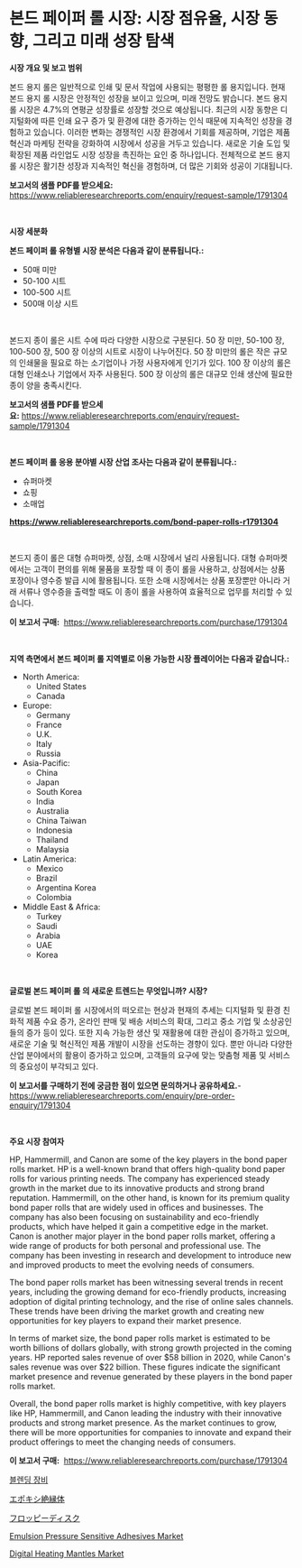 <p><h1>본드 페이퍼 롤 시장: 시장 점유율, 시장 동향, 그리고 미래 성장 탐색</h1></p><p><strong>시장 개요 및 보고 범위</strong></p>
<p><p>본드 용지 롤은 일반적으로 인쇄 및 문서 작업에 사용되는 평평한 롤 용지입니다. 현재 본드 용지 롤 시장은 안정적인 성장을 보이고 있으며, 미래 전망도 밝습니다. 본드 용지 롤 시장은 4.7%의 연평균 성장률로 성장할 것으로 예상됩니다. 최근의 시장 동향은 디지털화에 따른 인쇄 요구 증가 및 환경에 대한 증가하는 인식 때문에 지속적인 성장을 경험하고 있습니다. 이러한 변화는 경쟁적인 시장 환경에서 기회를 제공하며, 기업은 제품 혁신과 마케팅 전략을 강화하여 시장에서 성공을 거두고 있습니다. 새로운 기술 도입 및 확장된 제품 라인업도 시장 성장을 촉진하는 요인 중 하나입니다. 전체적으로 본드 용지 롤 시장은 활기찬 성장과 지속적인 혁신을 경험하며, 더 많은 기회와 성공이 기대됩니다.</p></p>
<p><strong>보고서의 샘플 PDF를 받으세요:</strong> <a href="https://www.reliableresearchreports.com/enquiry/request-sample/1791304">https://www.reliableresearchreports.com/enquiry/request-sample/1791304</a></p>
<p>&nbsp;</p>
<p><strong>시장 세분화</strong></p>
<p><strong>본드 페이퍼 롤 유형별 시장 분석은 다음과 같이 분류됩니다.:</strong></p>
<p><ul><li>50매 미만</li><li>50-100 시트</li><li>100-500 시트</li><li>500매 이상 시트</li></ul></p>
<p>&nbsp;</p>
<p><p>본드지 종이 롤은 시트 수에 따라 다양한 시장으로 구분된다. 50 장 미만, 50-100 장, 100-500 장, 500 장 이상의 시트로 시장이 나누어진다. 50 장 미만의 롤은 작은 규모의 인쇄물을 필요로 하는 소기업이나 가정 사용자에게 인기가 있다. 100 장 이상의 롤은 대형 인쇄소나 기업에서 자주 사용된다. 500 장 이상의 롤은 대규모 인쇄 생산에 필요한 종이 양을 충족시킨다.</p></p>
<p><strong>보고서의 샘플 PDF를 받으세요:</strong>&nbsp;<a href="https://www.reliableresearchreports.com/enquiry/request-sample/1791304">https://www.reliableresearchreports.com/enquiry/request-sample/1791304</a></p>
<p>&nbsp;</p>
<p><strong> 본드 페이퍼 롤 응용 분야별 시장 산업 조사는 다음과 같이 분류됩니다.:</strong></p>
<p><ul><li>슈퍼마켓</li><li>쇼핑</li><li>소매업</li></ul></p>
<p><strong><a href="https://www.reliableresearchreports.com/bond-paper-rolls-r1791304">https://www.reliableresearchreports.com/bond-paper-rolls-r1791304</a></strong></p>
<p>&nbsp;</p>
<p><p>본드지 종이 롤은 대형 슈퍼마켓, 상점, 소매 시장에서 널리 사용됩니다. 대형 슈퍼마켓에서는 고객이 편의를 위해 물품을 포장할 때 이 종이 롤을 사용하고, 상점에서는 상품 포장이나 영수증 발급 시에 활용됩니다. 또한 소매 시장에서는 상품 포장뿐만 아니라 거래 서류나 영수증을 출력할 때도 이 종이 롤을 사용하여 효율적으로 업무를 처리할 수 있습니다.</p></p>
<p><strong>이 보고서 구매:</strong>&nbsp; <a href="https://www.reliableresearchreports.com/purchase/1791304">https://www.reliableresearchreports.com/purchase/1791304</a></p>
<p>&nbsp;</p>
<p><strong>지역 측면에서 본드 페이퍼 롤 지역별로 이용 가능한 시장 플레이어는 다음과 같습니다.:</strong></p>
<p><ul>
    <li>
        North America:
        <ul>
            <li>United States</li>
            <li>Canada</li>
        </ul>
    </li>
    <li>
        Europe:
        <ul>
            <li>Germany</li>
            <li>France</li>
            <li>U.K.</li>
            <li>Italy</li>
            <li>Russia</li>
        </ul>
    </li>
    <li>
        Asia-Pacific:
        <ul>
            <li>China</li>
            <li>Japan</li>
            <li>South Korea</li>
            <li>India</li>
            <li>Australia</li>
            <li>China Taiwan</li>
            <li>Indonesia</li>
            <li>Thailand</li>
            <li>Malaysia</li>
        </ul>
    </li>
    <li>
        Latin America:
        <ul>
            <li>Mexico</li>
            <li>Brazil</li>
            <li>Argentina Korea</li>
            <li>Colombia</li>
        </ul>
    </li>
    <li>
        Middle East & Africa:
        <ul>
            <li>Turkey</li>
            <li>Saudi</li>
            <li>Arabia</li>
            <li>UAE</li>
            <li>Korea</li>
        </ul>
    </li>
    </ul></p>
<p>&nbsp;</p>
<p><strong>글로벌 본드 페이퍼 롤 의 새로운 트렌드는 무엇입니까? 시장?</strong></p>
<p><p>글로벌 본드 페이퍼 롤 시장에서의 떠오르는 현상과 현재의 추세는 디지털화 및 환경 친화적 제품 수요 증가, 온라인 판매 및 배송 서비스의 확대, 그리고 중소 기업 및 소상공인들의 증가 등이 있다. 또한 지속 가능한 생산 및 재활용에 대한 관심이 증가하고 있으며, 새로운 기술 및 혁신적인 제품 개발이 시장을 선도하는 경향이 있다. 뿐만 아니라 다양한 산업 분야에서의 활용이 증가하고 있으며, 고객들의 요구에 맞는 맞춤형 제품 및 서비스의 중요성이 부각되고 있다.</p></p>
<p><strong>이 보고서를 구매하기 전에 궁금한 점이 있으면 문의하거나 공유하세요.</strong>- <a href="https://www.reliableresearchreports.com/enquiry/pre-order-enquiry/1791304">https://www.reliableresearchreports.com/enquiry/pre-order-enquiry/1791304</a></p>
<p>&nbsp;</p>
<p><strong>주요 시장 참여자</strong></p>
<p><p>HP, Hammermill, and Canon are some of the key players in the bond paper rolls market. HP is a well-known brand that offers high-quality bond paper rolls for various printing needs. The company has experienced steady growth in the market due to its innovative products and strong brand reputation. Hammermill, on the other hand, is known for its premium quality bond paper rolls that are widely used in offices and businesses. The company has also been focusing on sustainability and eco-friendly products, which have helped it gain a competitive edge in the market. Canon is another major player in the bond paper rolls market, offering a wide range of products for both personal and professional use. The company has been investing in research and development to introduce new and improved products to meet the evolving needs of consumers.</p><p>The bond paper rolls market has been witnessing several trends in recent years, including the growing demand for eco-friendly products, increasing adoption of digital printing technology, and the rise of online sales channels. These trends have been driving the market growth and creating new opportunities for key players to expand their market presence.</p><p>In terms of market size, the bond paper rolls market is estimated to be worth billions of dollars globally, with strong growth projected in the coming years. HP reported sales revenue of over $58 billion in 2020, while Canon's sales revenue was over $22 billion. These figures indicate the significant market presence and revenue generated by these players in the bond paper rolls market.</p><p>Overall, the bond paper rolls market is highly competitive, with key players like HP, Hammermill, and Canon leading the industry with their innovative products and strong market presence. As the market continues to grow, there will be more opportunities for companies to innovate and expand their product offerings to meet the changing needs of consumers.</p></p>
<p><strong>이 보고서 구매:</strong>&nbsp;&nbsp;<a href="https://www.reliableresearchreports.com/purchase/1791304">https://www.reliableresearchreports.com/purchase/1791304</a></p>
<p><p><a href="https://github.com/Maeennan456456/Market-Research-Report-List-1/blob/main/272611021904.md">블렌딩 장비</a></p><p><a href="https://github.com/joaejkdzgyljvo6/Market-Research-Report-List-1/blob/main/634781424054.md">エポキシ絶縁体</a></p><p><a href="https://medium.com/@kelsitorphy644/%E3%83%95%E3%83%AD%E3%83%83%E3%83%94%E3%83%BC%E3%83%87%E3%82%A3%E3%82%B9%E3%82%AF%E3%81%AE%E5%B8%82%E5%A0%B4-%E3%82%BF%E3%82%A4%E3%83%97-%E3%82%A2%E3%83%97%E3%83%AA%E3%82%B1%E3%83%BC%E3%82%B7%E3%83%A7%E3%83%B3-%E5%9C%B0%E7%90%86%E3%81%AB%E3%82%88%E3%82%8B%E5%8C%85%E6%8B%AC%E7%9A%84%E8%A9%95%E4%BE%A1-f05298cd3a2c">フロッピーディスク</a></p><p><a href="https://issuu.com/reportprime-2/docs/emulsion-pressure-sensitive-adhesives-market-size-">Emulsion Pressure Sensitive Adhesives Market</a></p><p><a href="https://github.com/lylyparadise/Market-Research-Report-List-2/blob/main/digital-heating-mantles-market.md">Digital Heating Mantles Market</a></p></p>